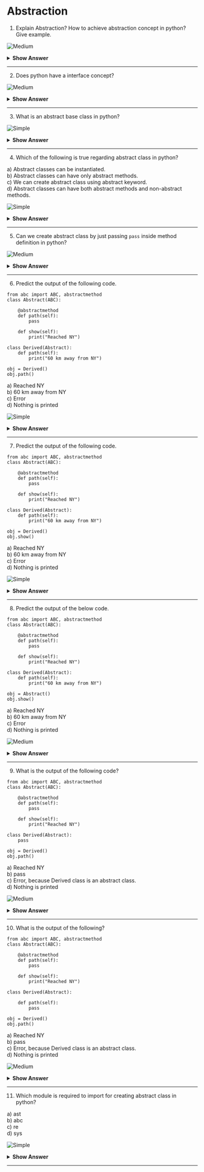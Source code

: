 # Abstraction 


1. Explain Abstraction? How to achieve abstraction concept in python? Give example. 

![Medium](https://github.com/revaturelabs/interviewquestions/blob/dev/ComplexityTags/Medium%20(2).svg)

<details><summary> <b>Show Answer</b> </summary>
  
> Abstraction refers to hiding of unnecessary data from the user and showing only the relevant part in order to reduce complexity and increasing the efficiency of program. For example let's take a social media platforms where we share photos, chat, etc., with friends without knowing how all these operations are happening in background.    
  
> We can achieve abstraction in python by creating abstract classes in our program. 
  
> By default, python doesn't provide any implementation to create abstract class. There is a module in python that provides the way to create abstract classes and that module name is `ABC`[Abstract Base Classes]. Let's see an example that clears all the doubt.    
```python3
# example for abstract class
from abc import ABC, abstractmethod
 
class Vehicle(ABC):
 
    @abstractmethod
    def sound(self):
        pass
 
class Car(Vehicle):
 
    # overriding abstract method
    def sound(self):
        print("Zoom-Zoom...!!") 

c = Car()
c.sound()  # output: Zoom-Zoom...!!
```
</details>

---
2. Does python have a interface concept?

![Medium](https://github.com/revaturelabs/interviewquestions/blob/dev/ComplexityTags/Medium%20(2).svg)

<details><summary> <b>Show Answer</b> </summary>
  
> In python, there is no thing called interface. Python doesn't have any interface keyword like it has for class. So, we can only use the abstract base class that let us define abstract methods inside it and those methods should be implemented by derived classes.

</details>

---
3. What is an abstract base class in python?

![Simple](https://github.com/revaturelabs/interviewquestions/blob/dev/ComplexityTags/simple%20(2).svg) 

<details><summary> <b>Show Answer</b> </summary>
  
> Abstract base class provides a way to declare methods without implementation, and these methods must be implemented by derived classes. It has an advantage of hiding unrelevant or complex implementation from user. We cannot create object for abstract base class in python. 
</details>

---
4. Which of the following is true regarding abstract class in python?  

a) Abstract classes can be instantiated.    
b) Abstract classes can have only abstract methods.    
c) We can create abstract class using abstract keyword.    
d) Abstract classes can have both abstract methods and non-abstract methods.    

![Simple](https://github.com/revaturelabs/interviewquestions/blob/dev/ComplexityTags/simple%20(2).svg) 

<details><summary> <b>Show Answer</b> </summary>
  
> Option d)
<details><summary> <b>Explanation</b> </summary>
  
> In abstract classes we can create abstract methods along with non-abstract methods.
  </details>
</details>

---
5. Can we create abstract class by just passing `pass` inside method definition in python?

![Medium](https://github.com/revaturelabs/interviewquestions/blob/dev/ComplexityTags/Medium%20(2).svg)

<details><summary> <b>Show Answer</b> </summary>
  
> We can create classes which have some methods without definition directly in python but, these classes are not called as abstract base class because python doesn't have default implementation of abstract classes. And there is no such keyword as abstract through which we can create a abstract class or method. To create a abstract class in python, we have to import `abc` module which provides the way to create abstract class which can have abstract and non abstract methods both. 
</details>

---
6. Predict the output of the following code.
```python3
from abc import ABC, abstractmethod
class Abstract(ABC):
 
    @abstractmethod
    def path(self):
        pass
    
    def show(self):
        print("Reached NY")
        
class Derived(Abstract):
    def path(self):
        print("60 km away from NY")

obj = Derived()
obj.path()
```
a) Reached NY  
b) 60 km away from NY  
c) Error  
d) Nothing is printed   

![Simple](https://github.com/revaturelabs/interviewquestions/blob/dev/ComplexityTags/simple%20(2).svg) 

<details><summary> <b>Show Answer</b> </summary>
  
> option b) 
<details><summary> <b>Explanation</b> </summary>
  
> Derived class called its own method path() so, statement inside path() method is executed and hence we got the output as "60 km away from NY".
  </details>
</details>

---
7.  Predict the output of the following code.
```python3 
from abc import ABC, abstractmethod
class Abstract(ABC):
 
    @abstractmethod
    def path(self):
        pass
    
    def show(self):
        print("Reached NY")
        
class Derived(Abstract):
    def path(self):
        print("60 km away from NY")

obj = Derived()
obj.show()
```
a) Reached NY  
b) 60 km away from NY  
c) Error  
d) Nothing is printed   

![Simple](https://github.com/revaturelabs/interviewquestions/blob/dev/ComplexityTags/simple%20(2).svg) 

<details><summary> <b>Show Answer</b> </summary>
  
> Option a)
<details><summary> <b>Explanation</b> </summary>
  
> Object of Derived class called the show() method of Abstract class and as show() method is a non-abstract method of Abstract class, its inside statement get executed.
  </details>
</details>

---
8. Predict the output of the below code.
```python3
from abc import ABC, abstractmethod
class Abstract(ABC):
 
    @abstractmethod
    def path(self):
        pass
    
    def show(self):
        print("Reached NY")
        
class Derived(Abstract):
    def path(self):
        print("60 km away from NY")

obj = Abstract()
obj.show()
```
a) Reached NY  
b) 60 km away from NY  
c) Error  
d) Nothing is printed  

![Medium](https://github.com/revaturelabs/interviewquestions/blob/dev/ComplexityTags/Medium%20(2).svg)

<details><summary> <b>Show Answer</b> </summary>
  
> Option c)
<details><summary> <b>Explanation</b> </summary>
  
> After running the above code we will get the Error stating that Abstract class cannot be instantiated as it is abstract base class in python.
  </details>
</details>

---
9. What is the output of the following code?
```python3
from abc import ABC, abstractmethod
class Abstract(ABC):
 
    @abstractmethod
    def path(self):
        pass
    
    def show(self):
        print("Reached NY")
        
class Derived(Abstract):
    pass

obj = Derived()
obj.path()
```
a) Reached NY   
b) pass  
c) Error, because Derived class is an abstract class.  
d) Nothing is printed   

![Medium](https://github.com/revaturelabs/interviewquestions/blob/dev/ComplexityTags/Medium%20(2).svg)

<details><summary> <b>Show Answer</b> </summary>
  
> Option c)
<details><summary> <b>Explanation</b> </summary>
  
> We will get the ```TypeError: Can't instantiate abstract class Derived with abstract methods path```. This is because we have not provided any implementation to path() method of Abstract class in Derived class, therefore Derived class also becomes abstract class. 
  </details>
</details>

---
10. What is the output of the following?
```python3
from abc import ABC, abstractmethod
class Abstract(ABC):
 
    @abstractmethod
    def path(self):
        pass
    
    def show(self):
        print("Reached NY")
        
class Derived(Abstract):
    
    def path(self):
        pass

obj = Derived()
obj.path()
```
a) Reached NY   
b) pass  
c) Error, because Derived class is an abstract class.  
d) Nothing is printed   

![Medium](https://github.com/revaturelabs/interviewquestions/blob/dev/ComplexityTags/Medium%20(2).svg)

<details><summary> <b>Show Answer</b> </summary>
  
> Option d)
<details><summary> <b>Explanation</b> </summary>
  
> The path() method of Derived class has implemented the path() method of Abstract class by just providing it `pass` statement in the method definition. `pass` is a null statement is python so, nothing is printed in the console [output screen].
  </details>
</details>

---
11. Which module is required to import for creating abstract class in python? 

a) ast  
b) abc  
c) re  
d) sys   

![Simple](https://github.com/revaturelabs/interviewquestions/blob/dev/ComplexityTags/simple%20(2).svg) 

<details><summary> <b>Show Answer</b> </summary>
  
> option b) `abc` 
</details>

---



